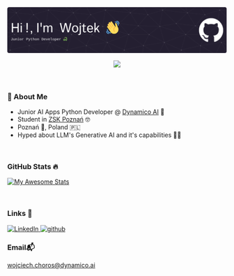 <img src="github-header-image.png">

<p align="center">
    <img src="https://media1.tenor.com/m/-JMlvM0F--YAAAAd/racoon-blanket.gif" width="350">
</p>

<br>

### 🚀 About Me

- Junior AI Apps Python Developer @ <a href="https://github.com/dynamico-ai" target="_blank">Dynamico AI</a> 🤖
- Student in <a target="_blank" href="https://www.zsk.poznan.pl/">ZSK Poznań</a> 🤓
- Poznań 🐐, Poland 🇵🇱
- Hyped about LLM's Generative AI and it's capabilities 👨‍💻

<br>

### GitHub Stats 🔥

[![My Awesome Stats](https://awesome-github-stats.azurewebsites.net/user-stats/wChoros?cardType=github&theme=tokyonight&preferLogin=true)](https://git.io/awesome-stats-card)

<br>

### Links 🔗
<a href="https://www.linkedin.com/in/wojciech-choro%C5%9B-234861307/" target="_blank">
  <img src="https://upload.wikimedia.org/wikipedia/commons/c/ca/LinkedIn_logo_initials.png" width="50" alt="LinkedIn">
</a>
<a href="https://github.com/wChoros">
    <img src="https://upload.wikimedia.org/wikipedia/commons/9/91/Octicons-mark-github.svg" width="50"
    alt="github">
</a>

<br>

### Email📬
<a href="mailto:wojciech.choros@dynamico.ai">wojciech.choros@dynamico.ai</a> 
